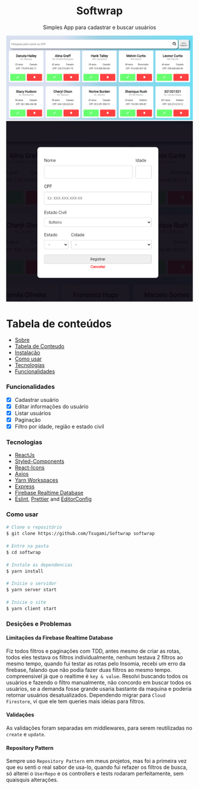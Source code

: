 <h1 align="center">Softwrap</h1>
<p align="center">Simples App para cadastrar e buscar usuários</p>

![Pagina Principal](.github/screenshots/cards.png)
![Formulário de Cadastrar e Atualizar usuário](.github/screenshots/form.png)

Tabela de conteúdos
=================
<!--ts-->
   * [Sobre](#Sobre)
   * [Tabela de Conteudo](#tabela-de-conteudo)
   * [Instalação](#instalacao)
   * [Como usar](#como-usar)
   * [Tecnologias](#Tecnologias)
   * [Funcionalidades](#Funcionalidades)
<!--te-->

### Funcionalidades
- [x] Cadastrar usuário
- [x] Editar informações do usuário
- [x] Listar usuários
- [x] Paginação
- [x] Filtro por idade, região e estado civil

### Tecnologias
- [ReactJs](https://pt-br.reactjs.org/)
- [Styled-Components](https://styled-components.com/)
- [React-Icons](https://react-icons.github.io/react-icons/)
- [Axios](https://github.com/axios/axios)
- [Yarn Workspaces](https://classic.yarnpkg.com/en/docs/workspaces/)
- [Express](https://expressjs.com/)
- [Firebase Realtime Database](https://firebase.google.com/docs/database?hl=pt-br)
- [Eslint](https://eslint.org/), [Prettier](https://prettier.io/) and [EditorConfig](https://editorconfig.org/)


### Como usar
````bash
# Clone o repositório
$ git clone https://github.com/Tsugami/Softwrap softwrap

# Entre na pasta
$ cd softwrap

# Instale as dependencias
$ yarn install

# Inicie o servidor
$ yarn server start

# Inicie o site
$ yarn client start
````

### Desições e Problemas
#### Limitações da Firebase Realtime Database
Fiz todos filtros e paginações com TDD, antes mesmo de criar as rotas, todos eles testava os filtros individualmente, nenhum testava 2 filtros ao mesmo tempo, quando fui testar as rotas pelo Insomia, recebi um erro da firebase, falando que não podia fazer duas filtros ao mesmo tempo. compreensivel já que o realtime é `key & value`. Resolvi buscando todos os usuários e fazendo o filtro manualmente, não concordo em buscar todos os usuários, se a demanda fosse grande usaria bastante da maquina e poderia retornar usuários desatualizados. Dependendo migrar para `Cloud Firestore`, vi que ele tem queries mais ideias para filtros.
#### Validações
As validações foram separadas em middlewares, para serem reutilizadas no `create` e `update`.

#### Repository Pattern
Sempre uso `Repository Pattern` em meus projetos, mas foi a primeira vez que eu senti o real sabor de usa-lo, quando fui refazer os filtros de busca, só alterei o `UserRepo` e os controllers e tests rodaram perfeitamente, sem quaisquis alterações.

